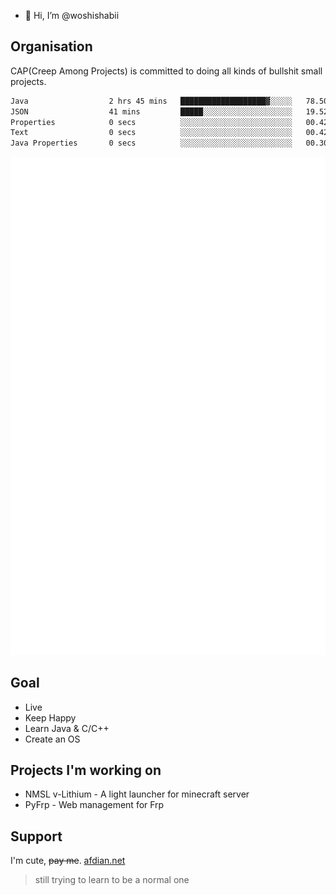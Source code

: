 - 👋 Hi, I’m @woshishabii

## Organisation

CAP(Creep Among Projects) is committed to doing all kinds of bullshit small projects.

<!--START_SECTION:waka-->

```txt
Java                  2 hrs 45 mins   ███████████████████▓░░░░░   78.50 %
JSON                  41 mins         █████░░░░░░░░░░░░░░░░░░░░   19.52 %
Properties            0 secs          ░░░░░░░░░░░░░░░░░░░░░░░░░   00.42 %
Text                  0 secs          ░░░░░░░░░░░░░░░░░░░░░░░░░   00.42 %
Java Properties       0 secs          ░░░░░░░░░░░░░░░░░░░░░░░░░   00.30 %
```

<!--END_SECTION:waka-->

![card](https://github.com/woshishabii/netease-cloud-music-card/blob/main/card.svg)

## Goal
- Live
- Keep Happy
- Learn Java & C/C++
- Create an OS

## Projects I'm working on

- NMSL v-Lithium - A light launcher for minecraft server
- PyFrp - Web management for Frp


## Support
I'm cute, ~~pay me~~.
[afdian.net](https://afdian.net/a/woshishabi)

> still trying to learn to be a normal one

<!---
woshishabii/woshishabii is a ✨ special ✨ repository because its `README.md` (this file) appears on your GitHub profile.
You can click the Preview link to take a look at your changes.
--->
